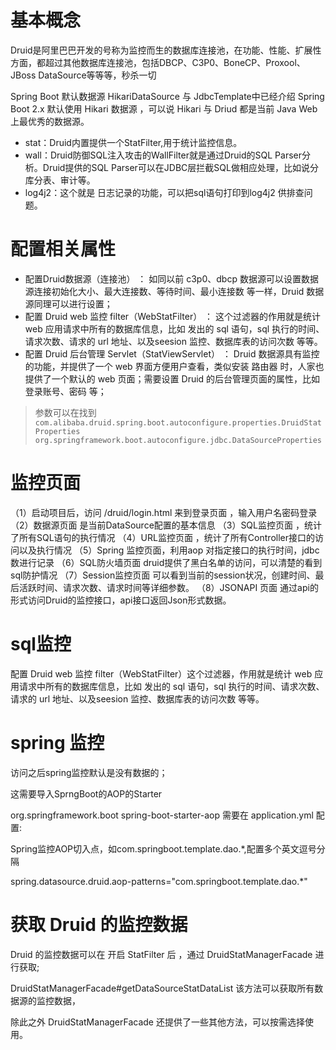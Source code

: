 # 基本概念
Druid是阿里巴巴开发的号称为监控而生的数据库连接池，在功能、性能、扩展性方面，都超过其他数据库连接池，包括DBCP、C3P0、BoneCP、Proxool、JBoss DataSource等等等，秒杀一切

Spring Boot 默认数据源 HikariDataSource 与 JdbcTemplate中已经介绍 Spring Boot 2.x 默认使用 Hikari 数据源 ，可以说 Hikari 与 Driud 都是当前 Java Web 上最优秀的数据源。

* stat：Druid内置提供一个StatFilter,用于统计监控信息。
* wall：Druid防御SQL注入攻击的WallFilter就是通过Druid的SQL Parser分析。Druid提供的SQL Parser可以在JDBC层拦截SQL做相应处理，比如说分库分表、审计等。
* log4j2：这个就是 日志记录的功能，可以把sql语句打印到log4j2 供排查问题。

# 配置相关属性
* 配置Druid数据源（连接池） ： 如同以前 c3p0、dbcp 数据源可以设置数据源连接初始化大小、最大连接数、等待时间、最小连接数 等一样，Druid 数据源同理可以进行设置；
* 配置 Druid web 监控 filter（WebStatFilter） ： 这个过滤器的作用就是统计 web 应用请求中所有的数据库信息，比如 发出的 sql 语句，sql 执行的时间、请求次数、请求的 url 地址、以及seesion 监控、数据库表的访问次数 等等。
* 配置 Druid 后台管理 Servlet（StatViewServlet） ： Druid 数据源具有监控的功能，并提供了一个 web 界面方便用户查看，类似安装 路由器 时，人家也提供了一个默认的 web 页面；需要设置 Druid 的后台管理页面的属性，比如 登录账号、密码 等；

> 参数可以在找到
> `com.alibaba.druid.spring.boot.autoconfigure.properties.DruidStatProperties`  
> `org.springframework.boot.autoconfigure.jdbc.DataSourceProperties`

# 监控页面
（1）启动项目后，访问 /druid/login.html 来到登录页面 ，输入用户名密码登录
（2）数据源页面 是当前DataSource配置的基本信息
（3）SQL监控页面 ，统计了所有SQL语句的执行情况
（4）URL监控页面 ，统计了所有Controller接口的访问以及执行情况
（5）Spring 监控页面，利用aop 对指定接口的执行时间，jdbc数进行记录
（6）SQL防火墙页面 druid提供了黑白名单的访问，可以清楚的看到sql防护情况
（7）Session监控页面 可以看到当前的session状况，创建时间、最后活跃时间、请求次数、请求时间等详细参数。
（8）JSONAPI 页面 通过api的形式访问Druid的监控接口，api接口返回Json形式数据。

# sql监控
配置 Druid web 监控 filter（WebStatFilter）这个过滤器，作用就是统计 web 应用请求中所有的数据库信息，比如 发出的 sql 语句，sql 执行的时间、请求次数、请求的 url 地址、以及seesion 监控、数据库表的访问次数 等等。

# spring 监控
访问之后spring监控默认是没有数据的；

这需要导入SprngBoot的AOP的Starter

<!--SpringBoot 的aop 模块-->
<dependency>
    <groupId>org.springframework.boot</groupId>
    <artifactId>spring-boot-starter-aop</artifactId>
</dependency>
需要在 application.yml 配置:

Spring监控AOP切入点，如com.springboot.template.dao.*,配置多个英文逗号分隔

spring.datasource.druid.aop-patterns="com.springboot.template.dao.*"

# 获取 Druid 的监控数据
Druid 的监控数据可以在 开启 StatFilter 后 ，通过 DruidStatManagerFacade 进行获取;

DruidStatManagerFacade#getDataSourceStatDataList 该方法可以获取所有数据源的监控数据，

除此之外 DruidStatManagerFacade 还提供了一些其他方法，可以按需选择使用。